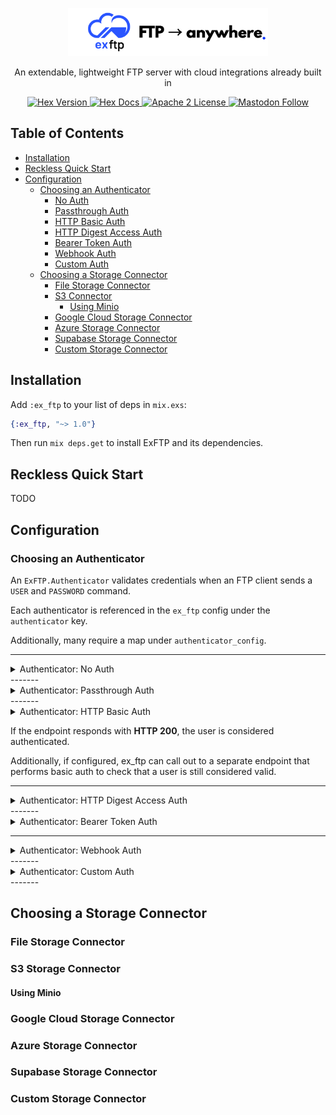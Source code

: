 <p align="center">
  <picture>
    <source media="(prefers-color-scheme: dark)" srcset="https://raw.githubusercontent.com/camatcode/ex_ftp/refs/heads/main/assets/ex_ftp-logo-dark.png">
    <source media="(prefers-color-scheme: light)" srcset="https://raw.githubusercontent.com/camatcode/ex_ftp/refs/heads/main/assets/ex_ftp-logo-light.png">
    <img alt="ex_ftp logo" src="https://raw.githubusercontent.com/camatcode/ex_ftp/refs/heads/main/assets/ex_ftp-logo-light.png" width="320">
  </picture>
</p>

<p align="center">
  An extendable, lightweight FTP server with cloud integrations already built in
</p>

<p align="center">
  <a href="https://hex.pm/packages/ex_ftp">
    <img alt="Hex Version" src="https://img.shields.io/hexpm/v/ex_ftp.svg">
  </a>
  <a href="https://hexdocs.pm/ex_ftp">
    <img alt="Hex Docs" src="http://img.shields.io/badge/hex.pm-docs-green.svg?style=flat">
  </a>
  <a href="https://opensource.org/licenses/Apache-2.0">
    <img alt="Apache 2 License" src="https://img.shields.io/hexpm/l/oban">
  </a>
<a href="https://mastodon.social/@scrum_log" target="_blank" rel="noopener noreferrer">
    <img alt="Mastodon Follow" src="https://img.shields.io/badge/mastodon-%40scrum__log%40mastodon.social-purple?color=6364ff">
  </a>
</p>

## Table of Contents

- [Installation](#installation)
- [Reckless Quick Start](#reckless-quick-start)
- [Configuration](#configuration)
  - [Choosing an Authenticator](#choosing-an-authenticator)
    - [No Auth](#authenticator-no-auth)
    - [Passthrough Auth](#authenticator-passthrough-auth)
    - [HTTP Basic Auth](#authenticator-http-basic-auth)
    - [HTTP Digest Access Auth](#authenticator-http-digest-access-auth)
    - [Bearer Token Auth](#authenticator-bearer-token-auth)
    - [Webhook Auth](#authenticator-webhook-auth)
    - [Custom Auth](#authenticator-custom-auth)
  - [Choosing a Storage Connector](#choosing-a-storage-connector)
      - [File Storage Connector](#file-storage-connector)
      - [S3 Connector](#s3-storage-connector)
          - [Using Minio](#using-minio)
      - [Google Cloud Storage Connector](#google-cloud-storage-connector)
      - [Azure Storage Connector](#azure-storage-connector)
      - [Supabase Storage Connector](#supabase-storage-connector)
      - [Custom Storage Connector](#custom-storage-connector)

## Installation

Add `:ex_ftp` to your list of deps in `mix.exs`:

```elixir
{:ex_ftp, "~> 1.0"}
```

Then run `mix deps.get` to install ExFTP and its dependencies.


## Reckless Quick Start

TODO

## Configuration

### Choosing an Authenticator

An `ExFTP.Authenticator` validates credentials when an FTP client sends a `USER` and `PASSWORD` command.

Each authenticator is referenced in the `ex_ftp` config under the `authenticator` key. 

Additionally, many require a map under `authenticator_config`.

-------

<details>

<summary>Authenticator: No Auth</summary>

> [!WARNING]  
> This is not recommended for any production server.

When `authenticator` is `ExFTP.Auth.NoAuth`, ex_ftp will completely ignore any supplied credentials and assume
everything is authenticated.


```elixir
     config :ex_ftp,
       #....
       authenticator: ExFTP.Auth.NoAuth,
       authenticator_config: %{}
 ```

</details>
-------

<details>

<summary>Authenticator: Passthrough Auth</summary>

> [!WARNING]  
> This is not recommended for any production server.

When `authenticator` is `ExFTP.Auth.PassthroughAuth`, ex_ftp will require credentials, 
but accept any user and password combination who isn't `root`.

```elixir
     config :ex_ftp,
       #....
       authenticator: ExFTP.Auth.PassthroughAuth,
       authenticator_config: %{}
 ```
</details>
-------

<details>

<summary>Authenticator: HTTP Basic Auth</summary>

> [!WARNING]  
> This is not recommended for situations not protected by SSL.

When `authenticator` is `ExFTP.Auth.BasicAuth`, ex_ftp call out to an HTTP endpoint that implements 
[HTTP Basic Auth](https://en.wikipedia.org/wiki/Basic_access_authentication) with the user's supplied credentials.


```elixir
     config :ex_ftp,
       #....
        authenticator: ExFTP.Auth.BasicAuth,
        authenticator_config: %{
          # used to login
          login_url: "https://httpbin.dev/basic-auth/",
          login_method: :get,
          # used to verify the user is still considered valid (optional)
          authenticated_url: "https://httpbin.dev/hidden-basic-auth/",
          authenticated_method: :get,
          authenticated_ttl_ms: 1000 * 60 * 30
      }
 ```

</details>

If the endpoint responds with **HTTP 200**, the user is considered authenticated.

Additionally, if configured, ex_ftp can call out to a separate endpoint that performs basic auth to check that a user
is still considered valid.

-------

<details>

<summary> Authenticator: HTTP Digest Access Auth</summary>

> [!NOTE]  
> This can be used in situations where SSL is not available, though be warned, Digest Access is considered
> an obsolete protocol.

When `authenticator` is `ExFTP.Auth.DigestAuth`, ex_ftp call out to an HTTP endpoint that implements
[HTTP Digest Access Auth](https://en.wikipedia.org/wiki/Digest_access_authentication) with the user's supplied 
credentials.


```elixir
     config :ex_ftp,
       #....
        authenticator: ExFTP.Auth.DigestAuth,
        authenticator_config: %{
          # used to login
          login_url: "https://httpbin.dev/basic-auth/",
          login_method: :get,
          # used to verify the user is still considered valid (optional)
          authenticated_url: "https://httpbin.dev/hidden-basic-auth/",
          authenticated_method: :get,
          authenticated_ttl_ms: 1000 * 60 * 30
      }
 ```

If, after completing the full workflow, the endpoint responds with **HTTP 200**, the user is considered authenticated.

Additionally, if configured, ex_ftp can call out to a separate endpoint that performs digest auth to check that a user
is still considered valid.

</details>
-------

<details>

<summary>Authenticator: Bearer Token Auth</summary>

> [!NOTE]  
> This is helpful when the "user" is actually a system or process.
>
> `username` isn't important for a Bearer token; though a provided username is still held on to.

When `authenticator` is `ExFTP.Auth.BearerAuth`, ex_ftp call out to an HTTP endpoint that implements
[Bearer Tokens](https://swagger.io/docs/specification/v3_0/authentication/bearer-authentication/) with the user's 
supplied credentials.

```elixir
     config :ex_ftp,
       #....
        authenticator: ExFTP.Auth.BearerAuth,
        authenticator_config: %{
          # used to login
          login_url: "https://httpbin.dev/bearer",
          login_method: :post,
          # used to verify the user is still considered valid (optional)
          authenticated_url: "https://httpbin.dev/bearer",
          authenticated_method: :post,
          authenticated_ttl_ms: 1000 * 60
      }
 ```

If the endpoint responds with **HTTP 200**, the user is considered authenticated.

Additionally, if configured, ex_ftp can call out to a separate endpoint that performs bearer auth to check that a user
is still considered valid.

</details>

-------

<details>

<summary>Authenticator: Webhook Auth</summary>

> [!NOTE]  
> `password_hash` is the hash of the supplied password using the hashing algorithm dictated by the config.

When `authenticator` is `ExFTP.Auth.WebhookAuth`, ex_ftp call out to an HTTP endpoint that accepts
two query parameters: `username` and `password_hash`.


```elixir
     config :ex_ftp,
       #....
        authenticator: ExFTP.Auth.WebhookAuth,
        authenticator_config: %{
            # used to login
            login_url: "https://httpbin.dev/status/200",
            login_method: :post,
            # affects the output of the `password_hash` query parameter
            # accepts anything that :crypto can handle
            password_hash_type: :sha256,
            # used to verify the user is still considered valid (optional)
            authenticated_url: "https://httpbin.dev/status/200",
            authenticated_method: :post,
            authenticated_ttl_ms: 1000 * 60
      }
 ```

If the endpoint responds with **HTTP 200**, the user is considered authenticated.

Additionally, if configured, ex_ftp can call out to a separate endpoint that performs webhook auth to check that a user
is still considered valid.

</details>
-------

<details>

<summary>Authenticator: Custom Auth</summary>

Creating your own Authenticator is simple - just implement the `ExFTP.Authenticator` behaviour.

```elixir
# SPDX-License-Identifier: Apache-2.0
defmodule MyCustomAuth do

  alias ExFTP.Authenticator
  @behaviour Authenticator

  @impl Authenticator
  @spec valid_user?(username :: Authenticator.username()) :: boolean
  def valid_user?(_username) do
        # return true if the username is valid
        # return false if invalid
        # this short-circuits login requests,
        # if it would take longer than 5 seconds to validate a username
        #   then its best to just return true
        #   as there wouldn't be a performance benefit
  end

  @impl Authenticator
  @spec login(
          password :: Authenticator.password(),
          authenticator_state :: Authenticator.authenticator_state()
        ) :: {:ok, Authenticator.authenticator_state()} | {:error, term()}
  def login(_password, authenticator_state) do
        # perform initial login
        # return {:ok, current_authenticator_state} if successful
        #   authenticator_state is passed around during the session
        # return {:error, anything} if unsuccessful
  end

  @impl Authenticator
  @spec authenticated?(authenticator_state :: Authenticator.authenticator_state()) :: boolean()
  def authenticated?(_authenticator_state), do
        # re-check that a user is authenticated
        # return {:ok, current_authenticator_state} if successful
        #   authenticator_state is passed around during the session
        # return {:error, anything} if unsuccessful
  end
end
```

</details>
-------

## Choosing a Storage Connector

### File Storage Connector

### S3 Storage Connector

#### Using Minio

### Google Cloud Storage Connector

### Azure Storage Connector

### Supabase Storage Connector

### Custom Storage Connector
